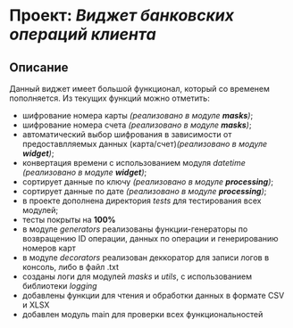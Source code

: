 # Проект: *Виджет банковских операций клиента*

## Описание
Данный виджет имеет большой функционал, который со временем пополняется.
Из текущих функций можно отметить:
* шифрование номера карты *(реализовано в модуле **masks**)*;
* шифрование номера счета *(реализовано в модуле **masks**)*;
* автоматический выбор шифрования в зависимости от предоставлляемых данных (карта/счет)*(реализовано в модуле **widget**)*;
* конвертация времени с использованием модуля *datetime* *(реализовано в модуле **widget**)*;
* сортирует данные по ключу *(реализовано в модуле **processing**)*;
* сортирует данные по дате *(реализовано в модуле **processing**)*;
* в проекте дополнена директория *tests* для тестирования всех модулей;
* тесты покрыты на **100%**
* в модуле *generators* реализованы функции-генераторы по возвращению ID операции, данных по операции и генерированию номеров карт
* в модуле *decorators* реализован деккоратор для записи логов в консоль, либо в файл .txt
* созданы логи для модулей *masks* и *utils*, с использованием библиотеки *logging*
* добавлены функции для чтения и обработки данных в формате CSV и XLSX
* добавлен модуль main для проверки всех функциональностей